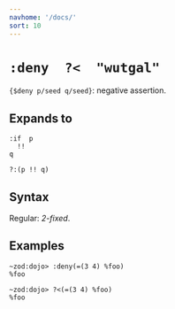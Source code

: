 ```yaml
---
navhome: '/docs/'
sort: 10
---
```


# `:deny  ?<  "wutgal"`

`{$deny p/seed q/seed}`: negative assertion.

## Expands to

    :if  p
      !!
    q

    ?:(p !! q)

## Syntax

Regular: *2-fixed*.

## Examples

    ~zod:dojo> :deny(=(3 4) %foo)
    %foo

    ~zod:dojo> ?<(=(3 4) %foo)
    %foo
